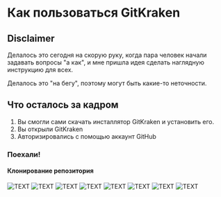 # Как пользоваться GitKraken
## Disclaimer
Делалось это сегодня на скорую руку, когда пара человек начали задавать вопросы "а как", и мне пришла идея сделать наглядную инструкцию для всех.

Делалось это "на бегу", поэтому могут быть какие-то неточности.

## Что осталось за кадром
1. Вы смогли сами скачать инсталлятор GitKraken и установить его.
2. Вы открыли GitKraken
3. Авторизировались с помощью аккаунт GitHub

### Поехали!
#### Клонирование репозитория

![TEXT](https://github.com/StriderAJR/StudentCpp/blob/master/illustr/Git%20usage/GitKraken/3.PNG "TEXT")
![TEXT](https://github.com/StriderAJR/StudentCpp/blob/master/illustr/Git%20usage/GitKraken/4.PNG "TEXT")
![TEXT](https://github.com/StriderAJR/StudentCpp/blob/master/illustr/Git%20usage/GitKraken/5.PNG "TEXT")
![TEXT](https://github.com/StriderAJR/StudentCpp/blob/master/illustr/Git%20usage/GitKraken/6.1.png "TEXT")
![TEXT](https://github.com/StriderAJR/StudentCpp/blob/master/illustr/Git%20usage/GitKraken/6.2.png "TEXT")
![TEXT](https://github.com/StriderAJR/StudentCpp/blob/master/illustr/Git%20usage/GitKraken/8.1.png "TEXT")
![TEXT](https://github.com/StriderAJR/StudentCpp/blob/master/illustr/Git%20usage/GitKraken/9.PNG "TEXT")
![TEXT](https://github.com/StriderAJR/StudentCpp/blob/master/illustr/Git%20usage/GitKraken/10.PNG "TEXT")
